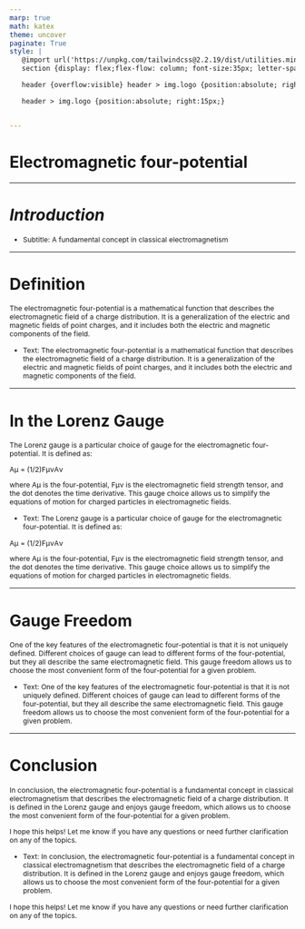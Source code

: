 ```yaml
---
marp: true
math: katex
theme: uncover
paginate: True
style: |
   @import url('https://unpkg.com/tailwindcss@2.2.19/dist/utilities.min.css');
   section {display: flex;flex-flow: column; font-size:35px; letter-spacing:1.4px;}

   header {overflow:visible} header > img.logo {position:absolute; right:15px;}

   header > img.logo {position:absolute; right:15px;}


---
```

<!-- backgroundColor: white -->
<!-- _class: lead -->

 # Electromagnetic four-potential

---
<style scoped>p,li {font-size:0.96em}</style>

 # _Introduction_

- Subtitle: A fundamental concept in classical electromagnetism

---
<style scoped>p,li {font-size:0.92em}</style>

 # Definition

The electromagnetic four-potential is a mathematical function that describes the electromagnetic field of a charge distribution. It is a generalization of the electric and magnetic fields of point charges, and it includes both the electric and magnetic components of the field.
- Text: The electromagnetic four-potential is a mathematical function that describes the electromagnetic field of a charge distribution. It is a generalization of the electric and magnetic fields of point charges, and it includes both the electric and magnetic components of the field.


---
<style scoped>p,li {font-size:0.84em}</style>

 # In the Lorenz Gauge

The Lorenz gauge is a particular choice of gauge for the electromagnetic four-potential. It is defined as:

Aμ = (1/2)FμνAν

where Aμ is the four-potential, Fμν is the electromagnetic field strength tensor, and the dot denotes the time derivative. This gauge choice allows us to simplify the equations of motion for charged particles in electromagnetic fields.
- Text: The Lorenz gauge is a particular choice of gauge for the electromagnetic four-potential. It is defined as:

Aμ = (1/2)FμνAν

where Aμ is the four-potential, Fμν is the electromagnetic field strength tensor, and the dot denotes the time derivative. This gauge choice allows us to simplify the equations of motion for charged particles in electromagnetic fields.


---
<style scoped>p,li {font-size:0.92em}</style>

 # Gauge Freedom


One of the key features of the electromagnetic four-potential is that it is not uniquely defined. Different choices of gauge can lead to different forms of the four-potential, but they all describe the same electromagnetic field. This gauge freedom allows us to choose the most convenient form of the four-potential for a given problem.
- Text: One of the key features of the electromagnetic four-potential is that it is not uniquely defined. Different choices of gauge can lead to different forms of the four-potential, but they all describe the same electromagnetic field. This gauge freedom allows us to choose the most convenient form of the four-potential for a given problem.

---
<style scoped>p,li {font-size:0.88em}</style>

 # Conclusion


In conclusion, the electromagnetic four-potential is a fundamental concept in classical electromagnetism that describes the electromagnetic field of a charge distribution. It is defined in the Lorenz gauge and enjoys gauge freedom, which allows us to choose the most convenient form of the four-potential for a given problem.

I hope this helps! Let me know if you have any questions or need further clarification on any of the topics.
- Text: In conclusion, the electromagnetic four-potential is a fundamental concept in classical electromagnetism that describes the electromagnetic field of a charge distribution. It is defined in the Lorenz gauge and enjoys gauge freedom, which allows us to choose the most convenient form of the four-potential for a given problem.

I hope this helps! Let me know if you have any questions or need further clarification on any of the topics.